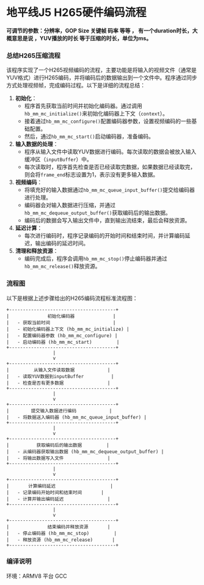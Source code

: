 # 地平线J5 H265硬件编码流程

**可调节的参数：分辨率，GOP Size 关键帧 码率 等等 ， 有一个duration时长，大概意思是说 ，YUV播放的时长 等于压缩的时长，单位为ms。**

### 总结H265压缩流程

该程序实现了一个H265视频编码的流程，主要功能是将输入的视频文件（通常是YUV格式）进行H265编码，并将编码后的数据输出到一个文件中。程序通过同步方式处理视频帧，完成编码过程。以下是详细的流程总结：

1. **初始化**：
   - 程序首先获取当前时间并初始化编码器。通过调用`hb_mm_mc_initialize()`来初始化编码器上下文（`context`）。
   - 接着通过`hb_mm_mc_configure()`配置编码器参数，设置视频编码的一些基础配置。
   - 然后，通过`hb_mm_mc_start()`启动编码器，准备编码。
2. **输入数据的处理**：
   - 程序从输入文件中读取YUV数据进行编码。每次读取的数据会被放入输入缓冲区（`inputBuffer`）中。
   - 每次读取时，程序首先检查是否已经读取完数据，如果数据已经读取完，则会将`frame_end`标志设置为1，表示没有更多输入数据。
3. **视频编码**：
   - 将填充好的输入数据通过`hb_mm_mc_queue_input_buffer()`提交给编码器进行处理。
   - 编码器会对输入数据进行压缩，并通过`hb_mm_mc_dequeue_output_buffer()`获取编码后的输出数据。
   - 编码后的数据会写入输出文件中，直到输出流结束，最后会释放资源。
4. **延迟计算**：
   - 每次进行编码时，程序记录编码的开始时间和结束时间，并计算编码延迟，输出编码的延迟时间。
5. **清理和释放资源**：
   - 编码完成后，程序会调用`hb_mm_mc_stop()`停止编码器并通过`hb_mm_mc_release()`释放资源。

### 流程图

以下是根据上述步骤给出的H265编码流程标准流程图：

```plaintext
+---------------------------------------+
|              初始化编码器              |
|   - 获取当前时间                       |
|   - 初始化编码器上下文 (hb_mm_mc_initialize) |
|   - 配置编码器参数 (hb_mm_mc_configure) |
|   - 启动编码器 (hb_mm_mc_start)         |
+---------------------------------------+
                 |
                 v
+---------------------------------------+
|         从输入文件读取数据            |
|   - 读取YUV数据到inputBuffer          |
|   - 检查是否有更多数据                |
+---------------------------------------+
                 |
                 v
+---------------------------------------+
|        提交输入数据进行编码            |
|   - 将数据送入编码器 (hb_mm_mc_queue_input_buffer) |
+---------------------------------------+
                 |
                 v
+---------------------------------------+
|          获取编码后的输出数据         |
|   - 从编码器获取输出数据 (hb_mm_mc_dequeue_output_buffer) |
|   - 将输出数据写入文件                |
+---------------------------------------+
                 |
                 v
+---------------------------------------+
|       计算编码延迟                    |
|   - 记录编码开始时间和结束时间       |
|   - 计算并输出编码延迟                |
+---------------------------------------+
                 |
                 v
+---------------------------------------+
|              结束编码并释放资源       |
|   - 停止编码器 (hb_mm_mc_stop)         |
|   - 释放资源 (hb_mm_mc_release)       |
+---------------------------------------+
```

### 编译说明

环境：ARMV8 平台 GCC

